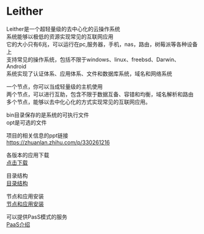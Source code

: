 Leither
========
Leither是一个超轻量级的去中心化的云操作系统  
系统能够以极低的资源实现常见的互联网应用  
它的大小只有6兆，可以运行在pc,服务器，手机，nas，路由，树莓派等各种设备上  
支持常见的操作系统，包括不限于windows、linux、freebsd、Darwin、Android     
系统实现了认证体系、应用体系、文件和数据库系统，域名和网络系统  

一个节点，你可以当成轻量级的主机使用  
两个节点，可以进行互助，包含不限于数据互备、容错和均衡，域名解析和路由  
多个节点，能够以去中化心化的方式实现常见的互联网应用。  


bin目录保存的是系统的可执行文件  
opt是可选的文件  
  
项目的相关信息的ppt链接  
<https://zhuanlan.zhihu.com/p/330261216>

各版本的应用下载  
<a href="./bin/"> 点击下载</a>  

目录结构  
<a href="./Directory.md"> 目录结构</a>  

节点和应用安装  
<a href="./Setup.md"> 节点和应用安装</a>  

可以提供PasS模式的服务  
<a href="./PaaS.md"> PaaS介绍</a>  

